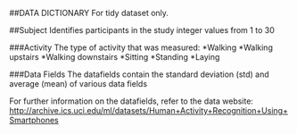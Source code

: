 ##DATA DICTIONARY
For tidy dataset only.

##Subject
Identifies participants in the study
integer values from 1 to 30

###Activity
The type of activity that was measured:
*Walking
*Walking upstairs
*Walking downstairs
*Sitting
*Standing
*Laying

###Data Fields
The datafields contain the standard deviation (std) and average (mean) of various data fields

For further information on the datafields, refer to the data website:
http://archive.ics.uci.edu/ml/datasets/Human+Activity+Recognition+Using+Smartphones